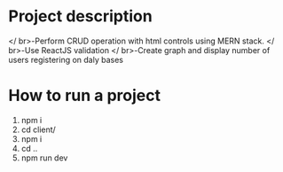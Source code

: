 # Project description

</ br>-Perform CRUD operation with html controls using MERN stack.
</ br>-Use ReactJS validation
</ br>-Create graph and display number of users registering on daly bases

# How to run a project
1) npm i
2) cd client/
3) npm i
4) cd ..
5) npm run dev
